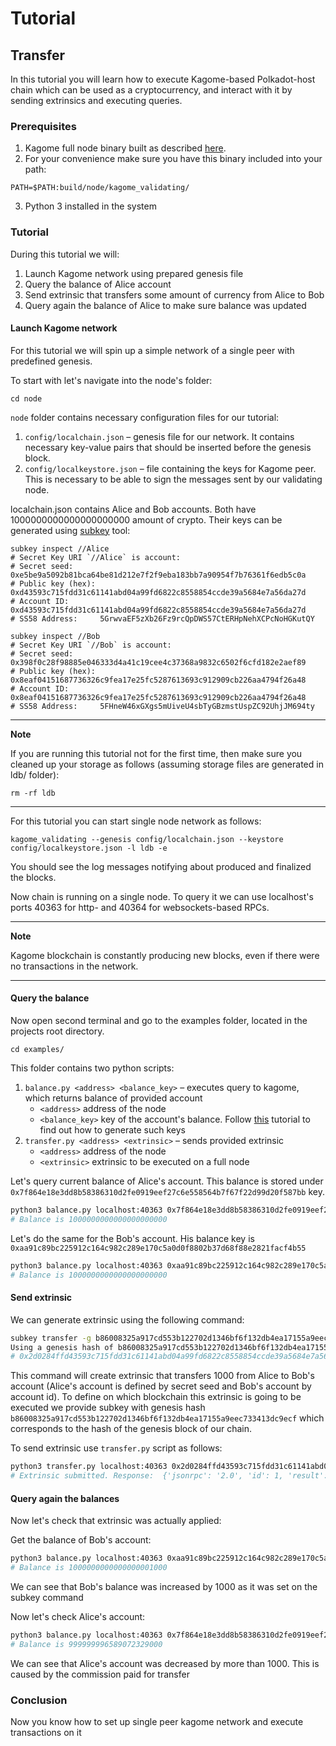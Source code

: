 # Tutorial

## Transfer

In this tutorial you will learn how to execute Kagome-based Polkadot-host chain which can be used as a cryptocurrency, and interact with it by sending extrinsics and executing queries.

### Prerequisites

1. Kagome full node binary built as described [here](https://kagome.readthedocs.io/en/latest/overview/getting_started.html#build-full-validating-node).
2. For your convenience make sure you have this binary included into your path:
```
PATH=$PATH:build/node/kagome_validating/
```
3. Python 3 installed in the system  

### Tutorial

During this tutorial we will:
1. Launch Kagome network using prepared genesis file
2. Query the balance of Alice account
3. Send extrinsic that transfers some amount of currency from Alice to Bob
4. Query again the balance of Alice to make sure balance was updated

#### Launch Kagome network

For this tutorial we will spin up a simple network of a single peer with predefined genesis.

To start with let's navigate into the node's folder:

```
cd node
```

`node` folder contains necessary configuration files for our tutorial:

1. `config/localchain.json` – genesis file for our network. It contains necessary key-value pairs that should be inserted before the genesis block.
2. `config/localkeystore.json` – file containing the keys for Kagome peer. This is necessary to be able to sign the messages sent by our validating node. 

localchain.json contains Alice and Bob accounts. Both have 1000000000000000000000 amount of crypto.
Their keys can be generated using [subkey](https://substrate.dev/docs/en/ecosystem/subkey) tool:
```
subkey inspect //Alice
# Secret Key URI `//Alice` is account:
# Secret seed:      0xe5be9a5092b81bca64be81d212e7f2f9eba183bb7a90954f7b76361f6edb5c0a
# Public key (hex): 0xd43593c715fdd31c61141abd04a99fd6822c8558854ccde39a5684e7a56da27d
# Account ID:       0xd43593c715fdd31c61141abd04a99fd6822c8558854ccde39a5684e7a56da27d
# SS58 Address:     5GrwvaEF5zXb26Fz9rcQpDWS57CtERHpNehXCPcNoHGKutQY

subkey inspect //Bob  
# Secret Key URI `//Bob` is account:
# Secret seed:      0x398f0c28f98885e046333d4a41c19cee4c37368a9832c6502f6cfd182e2aef89
# Public key (hex): 0x8eaf04151687736326c9fea17e25fc5287613693c912909cb226aa4794f26a48
# Account ID:       0x8eaf04151687736326c9fea17e25fc5287613693c912909cb226aa4794f26a48
# SS58 Address:     5FHneW46xGXgs5mUiveU4sbTyGBzmstUspZC92UhjJM694ty
```



---
**Note**

If you are running this tutorial not for the first time, then make sure you cleaned up your storage as follows (assuming storage files are generated in ldb/ folder):
```
rm -rf ldb
```
---

For this tutorial you can start single node network as follows:

`kagome_validating --genesis config/localchain.json --keystore config/localkeystore.json -l ldb -e`

You should see the log messages notifying about produced and finalized the blocks. 

Now chain is running on a single node. To query it we can use localhost's ports 40363 for http- and 40364 for websockets-based RPCs.

---
**Note**

Kagome blockchain is constantly producing new blocks, even if there were no transactions in the network.

--- 

#### Query the balance

Now open second terminal and go to the examples folder, located in the projects root directory.

`cd examples/`

This folder contains two python scripts:

1. `balance.py <address> <balance_key>` – executes query to kagome, which returns balance of provided account
    * `<address>` address of the node
    * `<balance_key>` key of the account's balance. Follow [this](https://www.shawntabrizi.com/substrate/querying-substrate-storage-via-rpc/#storage-map-query) tutorial to find out how to generate such keys
2. `transfer.py <address> <extrinsic>` – sends provided extrinsic
    * `<address>` address of the node
    * `<extrinsic>` extrinsic to be executed on a full node



Let's query current balance of Alice's account. This balance is stored under `0x7f864e18e3dd8b58386310d2fe0919eef27c6e558564b7f67f22d99d20f587bb` key.

```bash
python3 balance.py localhost:40363 0x7f864e18e3dd8b58386310d2fe0919eef27c6e558564b7f67f22d99d20f587bb
# Balance is 1000000000000000000000  
```

Let's do the same for the Bob's account. His balance key is `0xaa91c89bc225912c164c982c289e170c5a0d0f8802b37d68f88e2821facf4b55`
```bash
python3 balance.py localhost:40363 0xaa91c89bc225912c164c982c289e170c5a0d0f8802b37d68f88e2821facf4b55
# Balance is 1000000000000000000000  
```

#### Send extrinsic

We can generate extrinsic using the following command:

```bash
subkey transfer -g b86008325a917cd553b122702d1346bf6f132db4ea17155a9eec733413dc9ecf 0xe5be9a5092b81bca64be81d212e7f2f9eba183bb7a90954f7b76361f6edb5c0a 0x8eaf04151687736326c9fea17e25fc5287613693c912909cb226aa4794f26a48 1000 0
Using a genesis hash of b86008325a917cd553b122702d1346bf6f132db4ea17155a9eec733413dc9ecf
# 0x2d0284ffd43593c715fdd31c61141abd04a99fd6822c8558854ccde39a5684e7a56da27d01f40a68108bf61df0e9d0108ab8b621b354d233067514055fc77542aa84b647608335134d45c4b3040b8c2830217aa8350091774eaf3c22644d8e0c8db54143860000000600ff8eaf04151687736326c9fea17e25fc5287613693c912909cb226aa4794f26a48a10f
```

This command will create extrinsic that transfers 1000 from Alice to Bob's account (Alice's account is defined by secret seed and Bob's account by account id). To define on which blockchain this extrinsic is going to be executed we provide subkey with genesis hash `b86008325a917cd553b122702d1346bf6f132db4ea17155a9eec733413dc9ecf` which corresponds to the hash of the genesis block of our chain.

To send extrinsic use `transfer.py` script as follows:
```bash
python3 transfer.py localhost:40363 0x2d0284ffd43593c715fdd31c61141abd04a99fd6822c8558854ccde39a5684e7a56da27d01f40a68108bf61df0e9d0108ab8b621b354d233067514055fc77542aa84b647608335134d45c4b3040b8c2830217aa8350091774eaf3c22644d8e0c8db54143860000000600ff8eaf04151687736326c9fea17e25fc5287613693c912909cb226aa4794f26a48a10f
# Extrinsic submitted. Response:  {'jsonrpc': '2.0', 'id': 1, 'result': [39, 212, 157, 212, 66, 199, 109, 255, 180, 146, 47, 243, 118, 221, 233, 172, 35, 201, 157, 96, 248, 24, 22, 14, 230, 108, 217, 211, 29, 216, 65, 255]} 
```

#### Query again the balances

Now let's check that extrinsic was actually applied:

Get the balance of Bob's account:

```bash
python3 balance.py localhost:40363 0xaa91c89bc225912c164c982c289e170c5a0d0f8802b37d68f88e2821facf4b55
# Balance is 1000000000000000001000
```
We can see that Bob's balance was increased by 1000 as it was set on the subkey command

Now let's check Alice's account:
```bash
python3 balance.py localhost:40363 0x7f864e18e3dd8b58386310d2fe0919eef27c6e558564b7f67f22d99d20f587bb
# Balance is 999999996589072329000
```

We can see that Alice's account was decreased by more than 1000. This is caused by the commission paid for transfer

### Conclusion

Now you know how to set up single peer kagome network and execute transactions on it
